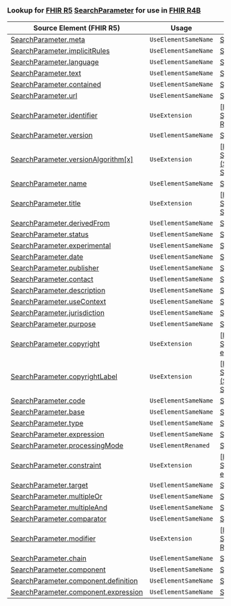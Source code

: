 ### Lookup for [FHIR R5](https://hl7.org/fhir/R5/) [SearchParameter](https://hl7.org/fhir/R5/SearchParameter.html) for use in [FHIR R4B](https://hl7.org/fhir/R4B/)

| Source Element (FHIR R5) | Usage | Target |
| -------------- | ----- | ------ |
| [SearchParameter.meta](https://hl7.org/fhir/R5/SearchParameter.html#resource) | `UseElementSameName` | [SearchParameter.meta](https://hl7.org/fhir/R4B/SearchParameter.html#resource) |
| [SearchParameter.implicitRules](https://hl7.org/fhir/R5/SearchParameter.html#resource) | `UseElementSameName` | [SearchParameter.implicitRules](https://hl7.org/fhir/R4B/SearchParameter.html#resource) |
| [SearchParameter.language](https://hl7.org/fhir/R5/SearchParameter.html#resource) | `UseElementSameName` | [SearchParameter.language](https://hl7.org/fhir/R4B/SearchParameter.html#resource) |
| [SearchParameter.text](https://hl7.org/fhir/R5/SearchParameter.html#resource) | `UseElementSameName` | [SearchParameter.text](https://hl7.org/fhir/R4B/SearchParameter.html#resource) |
| [SearchParameter.contained](https://hl7.org/fhir/R5/SearchParameter.html#resource) | `UseElementSameName` | [SearchParameter.contained](https://hl7.org/fhir/R4B/SearchParameter.html#resource) |
| [SearchParameter.url](https://hl7.org/fhir/R5/SearchParameter.html#resource) | `UseElementSameName` | [SearchParameter.url](https://hl7.org/fhir/R4B/SearchParameter.html#resource) |
| [SearchParameter.identifier](https://hl7.org/fhir/R5/SearchParameter.html#resource) | `UseExtension` | [http://hl7.org/fhir/5.0/StructureDefinition/extension-SearchParameter.identifier](StructureDefinition-ext-R5-SearchParameter.identifier.html) |
| [SearchParameter.version](https://hl7.org/fhir/R5/SearchParameter.html#resource) | `UseElementSameName` | [SearchParameter.version](https://hl7.org/fhir/R4B/SearchParameter.html#resource) |
| [SearchParameter.versionAlgorithm[x]](https://hl7.org/fhir/R5/SearchParameter.html#resource) | `UseExtension` | [http://hl7.org/fhir/5.0/StructureDefinition/extension-SearchParameter.versionAlgorithm](StructureDefinition-ext-R5-SearchParameter.versionAlgorithm.html) |
| [SearchParameter.name](https://hl7.org/fhir/R5/SearchParameter.html#resource) | `UseElementSameName` | [SearchParameter.name](https://hl7.org/fhir/R4B/SearchParameter.html#resource) |
| [SearchParameter.title](https://hl7.org/fhir/R5/SearchParameter.html#resource) | `UseExtension` | [http://hl7.org/fhir/5.0/StructureDefinition/extension-SearchParameter.title](StructureDefinition-ext-R5-SearchParameter.title.html) |
| [SearchParameter.derivedFrom](https://hl7.org/fhir/R5/SearchParameter.html#resource) | `UseElementSameName` | [SearchParameter.derivedFrom](https://hl7.org/fhir/R4B/SearchParameter.html#resource) |
| [SearchParameter.status](https://hl7.org/fhir/R5/SearchParameter.html#resource) | `UseElementSameName` | [SearchParameter.status](https://hl7.org/fhir/R4B/SearchParameter.html#resource) |
| [SearchParameter.experimental](https://hl7.org/fhir/R5/SearchParameter.html#resource) | `UseElementSameName` | [SearchParameter.experimental](https://hl7.org/fhir/R4B/SearchParameter.html#resource) |
| [SearchParameter.date](https://hl7.org/fhir/R5/SearchParameter.html#resource) | `UseElementSameName` | [SearchParameter.date](https://hl7.org/fhir/R4B/SearchParameter.html#resource) |
| [SearchParameter.publisher](https://hl7.org/fhir/R5/SearchParameter.html#resource) | `UseElementSameName` | [SearchParameter.publisher](https://hl7.org/fhir/R4B/SearchParameter.html#resource) |
| [SearchParameter.contact](https://hl7.org/fhir/R5/SearchParameter.html#resource) | `UseElementSameName` | [SearchParameter.contact](https://hl7.org/fhir/R4B/SearchParameter.html#resource) |
| [SearchParameter.description](https://hl7.org/fhir/R5/SearchParameter.html#resource) | `UseElementSameName` | [SearchParameter.description](https://hl7.org/fhir/R4B/SearchParameter.html#resource) |
| [SearchParameter.useContext](https://hl7.org/fhir/R5/SearchParameter.html#resource) | `UseElementSameName` | [SearchParameter.useContext](https://hl7.org/fhir/R4B/SearchParameter.html#resource) |
| [SearchParameter.jurisdiction](https://hl7.org/fhir/R5/SearchParameter.html#resource) | `UseElementSameName` | [SearchParameter.jurisdiction](https://hl7.org/fhir/R4B/SearchParameter.html#resource) |
| [SearchParameter.purpose](https://hl7.org/fhir/R5/SearchParameter.html#resource) | `UseElementSameName` | [SearchParameter.purpose](https://hl7.org/fhir/R4B/SearchParameter.html#resource) |
| [SearchParameter.copyright](https://hl7.org/fhir/R5/SearchParameter.html#resource) | `UseExtension` | [http://hl7.org/fhir/5.0/StructureDefinition/extension-SearchParameter.copyright](StructureDefinition-ext-R5-SearchParameter.copyright.html) |
| [SearchParameter.copyrightLabel](https://hl7.org/fhir/R5/SearchParameter.html#resource) | `UseExtension` | [http://hl7.org/fhir/5.0/StructureDefinition/extension-SearchParameter.copyrightLabel](StructureDefinition-ext-R5-SearchParameter.copyrightLabel.html) |
| [SearchParameter.code](https://hl7.org/fhir/R5/SearchParameter.html#resource) | `UseElementSameName` | [SearchParameter.code](https://hl7.org/fhir/R4B/SearchParameter.html#resource) |
| [SearchParameter.base](https://hl7.org/fhir/R5/SearchParameter.html#resource) | `UseElementSameName` | [SearchParameter.base](https://hl7.org/fhir/R4B/SearchParameter.html#resource) |
| [SearchParameter.type](https://hl7.org/fhir/R5/SearchParameter.html#resource) | `UseElementSameName` | [SearchParameter.type](https://hl7.org/fhir/R4B/SearchParameter.html#resource) |
| [SearchParameter.expression](https://hl7.org/fhir/R5/SearchParameter.html#resource) | `UseElementSameName` | [SearchParameter.expression](https://hl7.org/fhir/R4B/SearchParameter.html#resource) |
| [SearchParameter.processingMode](https://hl7.org/fhir/R5/SearchParameter.html#resource) | `UseElementRenamed` | [SearchParameter.xpathUsage](https://hl7.org/fhir/R4B/SearchParameter.html#resource) |
| [SearchParameter.constraint](https://hl7.org/fhir/R5/SearchParameter.html#resource) | `UseExtension` | [http://hl7.org/fhir/5.0/StructureDefinition/extension-SearchParameter.constraint](StructureDefinition-ext-R5-SearchParameter.constraint.html) |
| [SearchParameter.target](https://hl7.org/fhir/R5/SearchParameter.html#resource) | `UseElementSameName` | [SearchParameter.target](https://hl7.org/fhir/R4B/SearchParameter.html#resource) |
| [SearchParameter.multipleOr](https://hl7.org/fhir/R5/SearchParameter.html#resource) | `UseElementSameName` | [SearchParameter.multipleOr](https://hl7.org/fhir/R4B/SearchParameter.html#resource) |
| [SearchParameter.multipleAnd](https://hl7.org/fhir/R5/SearchParameter.html#resource) | `UseElementSameName` | [SearchParameter.multipleAnd](https://hl7.org/fhir/R4B/SearchParameter.html#resource) |
| [SearchParameter.comparator](https://hl7.org/fhir/R5/SearchParameter.html#resource) | `UseElementSameName` | [SearchParameter.comparator](https://hl7.org/fhir/R4B/SearchParameter.html#resource) |
| [SearchParameter.modifier](https://hl7.org/fhir/R5/SearchParameter.html#resource) | `UseExtension` | [http://hl7.org/fhir/5.0/StructureDefinition/extension-SearchParameter.modifier](StructureDefinition-ext-R5-SearchParameter.modifier.html) |
| [SearchParameter.chain](https://hl7.org/fhir/R5/SearchParameter.html#resource) | `UseElementSameName` | [SearchParameter.chain](https://hl7.org/fhir/R4B/SearchParameter.html#resource) |
| [SearchParameter.component](https://hl7.org/fhir/R5/SearchParameter.html#resource) | `UseElementSameName` | [SearchParameter.component](https://hl7.org/fhir/R4B/SearchParameter.html#resource) |
| [SearchParameter.component.definition](https://hl7.org/fhir/R5/SearchParameter.html#resource) | `UseElementSameName` | [SearchParameter.component.definition](https://hl7.org/fhir/R4B/SearchParameter.html#resource) |
| [SearchParameter.component.expression](https://hl7.org/fhir/R5/SearchParameter.html#resource) | `UseElementSameName` | [SearchParameter.component.expression](https://hl7.org/fhir/R4B/SearchParameter.html#resource) |
